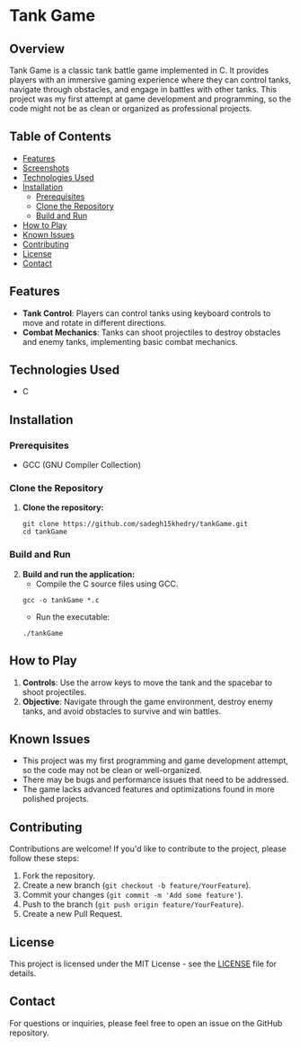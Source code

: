 # Tank Game

## Overview

Tank Game is a classic tank battle game implemented in C. It provides players with an immersive gaming experience where they can control tanks, navigate through obstacles, and engage in battles with other tanks. This project was my first attempt at game development and programming, so the code might not be as clean or organized as professional projects.

## Table of Contents

- [Features](#features)
- [Screenshots](#screenshots)
- [Technologies Used](#technologies-used)
- [Installation](#installation)
  - [Prerequisites](#prerequisites)
  - [Clone the Repository](#clone-the-repository)
  - [Build and Run](#build-and-run)
- [How to Play](#how-to-play)
- [Known Issues](#known-issues)
- [Contributing](#contributing)
- [License](#license)
- [Contact](#contact)

## Features

- **Tank Control**: Players can control tanks using keyboard controls to move and rotate in different directions.
- **Combat Mechanics**: Tanks can shoot projectiles to destroy obstacles and enemy tanks, implementing basic combat mechanics.



## Technologies Used

- C

## Installation

### Prerequisites

- GCC (GNU Compiler Collection)

### Clone the Repository

1. **Clone the repository:**
   ```
   git clone https://github.com/sadegh15khedry/tankGame.git
   cd tankGame
   ```

### Build and Run

2. **Build and run the application:**
   - Compile the C source files using GCC.
   ```
   gcc -o tankGame *.c
   ```
   - Run the executable:
   ```
   ./tankGame
   ```

## How to Play

1. **Controls**: Use the arrow keys to move the tank and the spacebar to shoot projectiles.
2. **Objective**: Navigate through the game environment, destroy enemy tanks, and avoid obstacles to survive and win battles.


## Known Issues

- This project was my first programming and game development attempt, so the code may not be clean or well-organized.
- There may be bugs and performance issues that need to be addressed.
- The game lacks advanced features and optimizations found in more polished projects.

## Contributing

Contributions are welcome! If you'd like to contribute to the project, please follow these steps:
1. Fork the repository.
2. Create a new branch (`git checkout -b feature/YourFeature`).
3. Commit your changes (`git commit -m 'Add some feature'`).
4. Push to the branch (`git push origin feature/YourFeature`).
5. Create a new Pull Request.

## License

This project is licensed under the MIT License - see the [LICENSE](LICENSE) file for details.

## Contact

For questions or inquiries, please feel free to open an issue on the GitHub repository.
